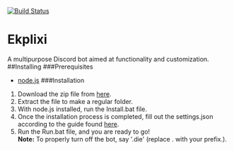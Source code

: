 [![Build Status](https://travis-ci.com/JacksonFovero/Ekplixi.svg?branch=master)](https://travis-ci.com/JacksonFovero/Ekplixi)
# Ekplixi
A multipurpose Discord bot aimed at functionality and customization.\
##Installing
###Prerequisites
* [node.js](https://nodejs.org/)
###Installation
1. Download the zip file from [here](https://github.com/JacksonFovero/Ekplixi/archive/master.zip).
2. Extract the file to make a regular folder.
3. With node.js installed, run the Install.bat file.
4. Once the installation process is completed, fill out the settings.json according to the guide found [here](https://github.com/JacksonFovero/Ekplixi).
5. Run the Run.bat file, and you are ready to go!\
**Note:** To properly turn off the bot, say '.die' (replace . with your prefix.).
